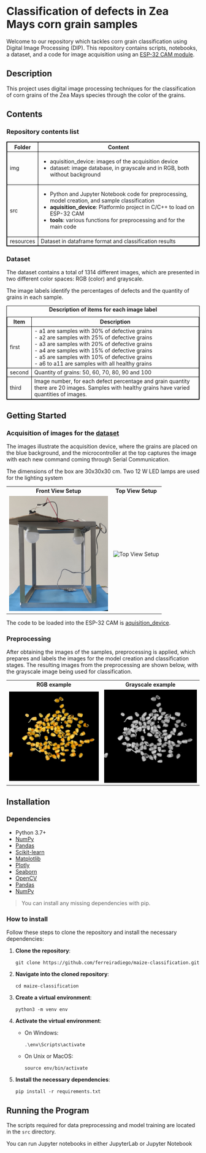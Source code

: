 # Classification of defects in Zea Mays corn grain samples

Welcome to our repository which tackles corn grain classification using Digital Image Processing (DIP). This repository contains scripts, notebooks, a dataset, and a code for image acquisition using an [ESP-32 CAM module](https://www.espressif.com/en/news/ESP32_CAM).

## Description
This project uses digital image processing techniques for the classification of corn grains of the Zea Mays species through the color of the grains.

## Contents

### Repository contents list

<table style="width:100%; border:1px solid black;">
    <thead>
        <tr>
            <th style="text-align:center; border:1px solid black;"><strong>Folder</strong></th>
            <th style="text-align:center; border:1px solid black;"><strong>Content</strong></th>
        </tr>
    </thead>
    <tbody>
        <tr>
            <td style="border:1px solid black;">img</td>
            <td style="border:1px solid black;">
                <ul>
                    <li>aquisition_device: images of the acquisition device</li>
                    <li>dataset: image database, in grayscale and in RGB, both without background</li>
                </ul>
            </td>
        </tr>
        <tr>
            <td style="border:1px solid black;">src</td>
            <td style="border:1px solid black;">
                <ul>
                    <li>Python and Jupyter Notebook code for preprocessing, model creation, and sample classification</li>
                    <li><strong>aquisition_device</strong>: PlatformIo project in C/C++ to load on ESP-32 CAM</li>
                    <li><strong>tools</strong>: various functions for preprocessing and for the main code</li>
                </ul>
            </td>
        </tr>
        <tr>
            <td style="border:1px solid black;">resources</td>
            <td style="border:1px solid black;">
                Dataset in dataframe format and classification results
            </td>
        </tr>
    </tbody>
</table>


### Dataset

The dataset contains a total of 1314 different images, which are presented in two different color spaces: RGB (color) and grayscale.

The image labels identify the percentages of defects and the quantity of grains in each sample.

<table style="width:100%; border:1px solid black;">
    <caption><strong>Description of items for each image label</strong></caption>
    <thead>
        <tr>
            <th style="text-align:center; border:1px solid black;">Item</th>
            <th style="text-align:center; border:1px solid black;">Description</th>
        </tr>
    </thead>
    <tbody>
        <tr>
            <td style="border:1px solid black;">first</td>
            <td style="border:1px solid black;">
                - a1 are samples with 30% of defective grains<br>
                - a2 are samples with 25% of defective grains<br>
                - a3 are samples with 20% of defective grains<br>
                - a4 are samples with 15% of defective grains<br>
                - a5 are samples with 10% of defective grains<br>
                - a6 to a11 are samples with all healthy grains
            </td>
        </tr>
        <tr>
            <td style="border:1px solid black;">second</td>
            <td style="border:1px solid black;">Quantity of grains: 50, 60, 70, 80, 90 and 100</td>
        </tr>
        <tr>
            <td style="border:1px solid black;">third</td>
            <td style="border:1px solid black;">Image number, for each defect percentage and grain quantity there are 20 images. Samples with healthy grains have varied quantities of images.</td>
        </tr>
    </tbody>
</table>


## Getting Started

### Acquisition of images for the [dataset](img/dataset/)

The images illustrate the acquisition device, where the grains are placed on the blue background, and the microcontroller at the top captures the image with each new command coming through Serial Communication.

The dimensions of the box are 30x30x30 cm. Two 12 W LED lamps are used for the lighting system

<table>
  <tr>
    <td align="center"> <strong>Front View Setup</strong> </td>
    <td align="center"> <strong>Top View Setup</strong> </td>
  </tr>
  <tr>
    <td><img src="img/aquisition_device/setup_frontView.jpg" alt="Front View Setup" style="width: auto; height: 300px;"></td>
    <td><img src="img/aquisition_device/setup_topView.jpg" alt="Top View Setup" style="width: auto; height: 300px;"></td>
  </tr>
</table>


The code to be loaded into the ESP-32 CAM is [aquisition_device](src/aquisition_device/).

### Preprocessing

After obtaining the images of the samples, preprocessing is applied, which prepares and labels the images for the model creation and classification stages. The resulting images from the preprocessing are shown below, with the grayscale image being used for classification.

<table>
  <tr>
    <td align="center"> <strong>RGB example</strong> </td>
    <td align="center"> <strong>Grayscale example</strong> </td>
  </tr>
  <tr>
    <td><img src="img/dataset/rgb/a1_100_1.jpg" alt="RGB example"></td>
    <td><img src="img/dataset/gray/a1_100_1.jpg" alt="Grayscale example"></td>
  </tr>
</table>


## Installation

### Dependencies

- Python 3.7+
- [NumPy](https://numpy.org/)
- [Pandas](https://pandas.pydata.org/)
- [Scikit-learn](https://scikit-learn.org/)
- [Matplotlib](https://matplotlib.org/)
- [Plotly](https://plotly.com/)
- [Seaborn](https://seaborn.pydata.org/)
- [OpenCV](https://opencv.org/)
- [Pandas](https://pandas.pydata.org/)
- [NumPy](https://numpy.org/)


> You can install any missing dependencies with pip.

### How to install

Follow these steps to clone the repository and install the necessary dependencies:

1. **Clone the repository**:

    ```
    git clone https://github.com/ferreiradiego/maize-classification.git
    ```

2. **Navigate into the cloned repository**:

    ```
    cd maize-classification
    ```

3. **Create a virtual environment**:

    ```
    python3 -m venv env
    ```

4. **Activate the virtual environment**:
    - On Windows:
        ```
        .\env\Scripts\activate
        ```
    - On Unix or MacOS:
        ```
        source env/bin/activate
        ```

5. **Install the necessary dependencies**:

    ```
    pip install -r requirements.txt
    ```

## Running the Program

The scripts required for data preprocessing and model training are located in the `src` directory.

You can run Jupyter notebooks in either JupyterLab or Jupyter Notebook


<!-- ### Contributing
We would love your contributions! Please read CONTRIBUTING.md for details on our code of conduct, and the process for submitting pull requests.

### License
This project is licensed under the MIT License - see the LICENSE file for details. VER ISSO -->
